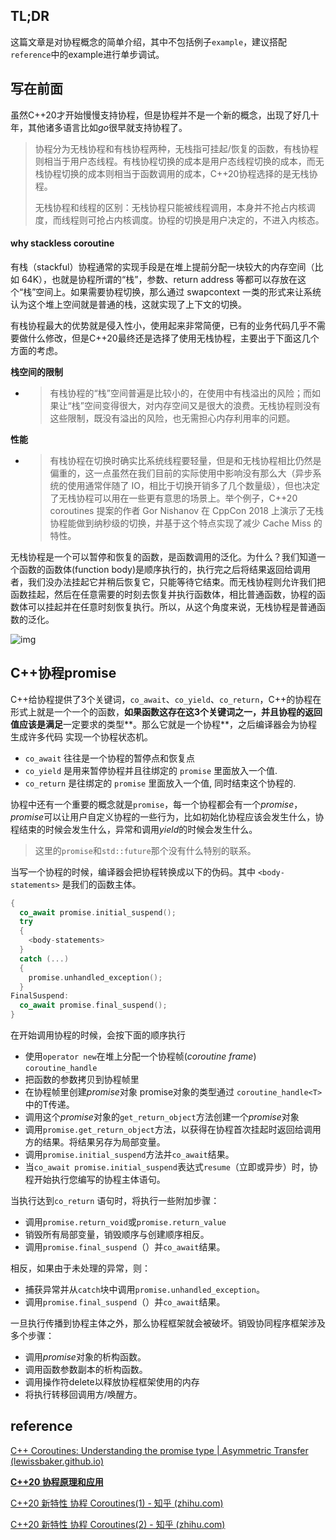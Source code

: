 ## TL;DR

​	这篇文章是对协程概念的简单介绍，其中不包括例子`example`，建议搭配`reference`中的example进行单步调试。

## 写在前面

虽然C++20才开始慢慢支持协程，但是协程并不是一个新的概念，出现了好几十年，其他诸多语言比如*go*很早就支持协程了。

> 协程分为无栈协程和有栈协程两种，无栈指可挂起/恢复的函数，有栈协程则相当于用户态线程。有栈协程切换的成本是用户态线程切换的成本，而无栈协程切换的成本则相当于函数调用的成本，C++20协程选择的是无栈协程。
>
> 无栈协程和线程的区别：无栈协程只能被线程调用，本身并不抢占内核调度，而线程则可抢占内核调度。协程的切换是用户决定的，不进入内核态。

#### why stackless coroutine

有栈（stackful）协程通常的实现手段是在堆上提前分配一块较大的内存空间（比如 64K），也就是协程所谓的“栈”，参数、return address 等都可以存放在这个“栈”空间上。如果需要协程切换，那么通过 swapcontext 一类的形式来让系统认为这个堆上空间就是普通的栈，这就实现了上下文的切换。

有栈协程最大的优势就是侵入性小，使用起来非常简便，已有的业务代码几乎不需要做什么修改，但是C++20最终还是选择了使用无栈协程，主要出于下面这几个方面的考虑。

**栈空间的限制**

+ > 有栈协程的“栈”空间普遍是比较小的，在使用中有栈溢出的风险；而如果让“栈”空间变得很大，对内存空间又是很大的浪费。无栈协程则没有这些限制，既没有溢出的风险，也无需担心内存利用率的问题。

**性能**

+ > 有栈协程在切换时确实比系统线程要轻量，但是和无栈协程相比仍然是偏重的，这一点虽然在我们目前的实际使用中影响没有那么大（异步系统的使用通常伴随了 IO，相比于切换开销多了几个数量级），但也决定了无栈协程可以用在一些更有意思的场景上。举个例子，C++20 coroutines 提案的作者 Gor Nishanov 在 CppCon 2018 上演示了无栈协程能做到纳秒级的切换，并基于这个特点实现了减少 Cache Miss 的特性。

无栈协程是一个可以暂停和恢复的函数，是函数调用的泛化。为什么？我们知道一个函数的函数体(function body)是顺序执行的，执行完之后将结果返回给调用者，我们没办法挂起它并稍后恢复它，只能等待它结束。而无栈协程则允许我们把函数挂起，然后在任意需要的时刻去恢复并执行函数体，相比普通函数，协程的函数体可以挂起并在任意时刻恢复执行。所以，从这个角度来说，无栈协程是普通函数的泛化。

![img](http://purecpp.cn/static/a06592d2b757498f821931a585f85141.png)

## C++协程promise

C++给协程提供了3个关键词，`co_await`、`co_yield`、`co_return`，C++的协程在形式上就是一个一个的函数，**如果函数这存在这3个关键词之一，并且协程的返回值应该是满足**一定要求的类型**。那么它就是一个协程**，之后编译器会为协程生成许多代码 实现一个协程状态机。

+ `co_await` 往往是一个协程的暂停点和恢复点
+ `co_yield` 是用来暂停协程并且往绑定的 `promise` 里面放入一个值.
+ `co_return` 是往绑定的 `promise` 里面放入一个值, 同时结束这个协程的.

协程中还有一个重要的概念就是`promise`，每一个协程都会有一个*promise*，*promise*可以让用户自定义协程的一些行为，比如初始化协程应该会发生什么，协程结束的时候会发生什么，异常和调用*yield*的时候会发生什么。

> 这里的`promise`和`std::future`那个没有什么特别的联系。

当写一个协程的时候，编译器会把协程转换成以下的伪码。其中 `<body-statements>` 是我们的函数主体。

```c++
{
  co_await promise.initial_suspend();
  try
  {
    <body-statements>
  }
  catch (...)
  {
    promise.unhandled_exception();
  }
FinalSuspend:
  co_await promise.final_suspend();
}
```

在开始调用协程的时候，会按下面的顺序执行

+ 使用`operator new`在堆上分配一个协程帧(*coroutine frame*) `coroutine_handle`
+ 把函数的参数拷贝到协程帧里
+ 在协程帧里创建*promise*对象 promise对象的类型通过 `coroutine_handle<T>`中的T传递。
+ 调用这个*promise*对象的`get_return_object`方法创建一个*promise*对象
+ 调用`promise.get_return_object`方法，以获得在协程首次挂起时返回给调用方的结果。将结果另存为局部变量。
+ 调用`promise.initial_suspend`方法并`co_await`结果。
+ 当`co_await promise.initial_suspend`表达式`resume`（立即或异步）时，协程开始执行您编写的协程主体语句。

当执行达到`co_return` 语句时，将执行一些附加步骤：

+ 调用`promise.return_void`或`promise.return_value`
+ 销毁所有局部变量，销毁顺序与创建顺序相反。
+ 调用`promise.final_suspend`（）并`co_await`结果。

相反，如果由于未处理的异常，则：

+ 捕获异常并从`catch`块中调用`promise.unhandled_exception`。
+ 调用`promise.final_suspend`（）并`co_await`结果。

一旦执行传播到协程主体之外，那么协程框架就会被破坏。销毁协同程序框架涉及多个步骤：

+ 调用*promise*对象的析构函数。
+ 调用函数参数副本的析构函数。
+ 调用操作符delete以释放协程框架使用的内存
+ 将执行转移回调用方/唤醒方。

## reference

[C++ Coroutines: Understanding the promise type | Asymmetric Transfer (lewissbaker.github.io)](https://lewissbaker.github.io/2018/09/05/understanding-the-promise-type)

[**C++20 协程原理和应用**](http://purecpp.cn/detail?id=2288)

[C++20 新特性 协程 Coroutines(1) - 知乎 (zhihu.com)](https://zhuanlan.zhihu.com/p/349210290)

[C++20 新特性 协程 Coroutines(2) - 知乎 (zhihu.com)](https://zhuanlan.zhihu.com/p/349710180)